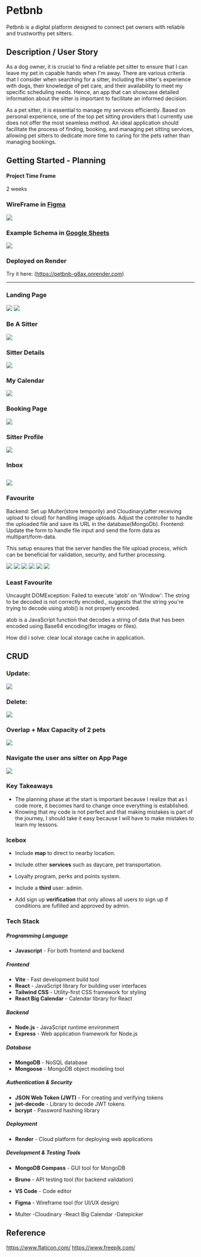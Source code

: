# Petbnb

Petbnb is a digital platform designed to connect pet owners with reliable and trustworthy pet sitters.

## Description / User Story

As a dog owner, it is crucial to find a reliable pet sitter to ensure that I can leave my pet in capable hands when I'm away. There are various criteria that I consider when searching for a sitter, including the sitter's experience with dogs, their knowledge of pet care, and their availability to meet my specific scheduling needs. Hence, an app that can showcase detailed information about the sitter is important to facilitate an informed decision.

As a pet sitter, it is essential to manage my services efficiently. Based on personal experience, one of the top pet sitting providers that I currently use does not offer the most seamless method. An ideal application should facilitate the process of finding, booking, and managing pet sitting services, allowing pet sitters to dedicate more time to caring for the pets rather than managing bookings.

## Getting Started - Planning

#### Project Time Frame

2 weeks

### WireFrame in [Figma](https://www.figma.com/board/JIRoTkITPhgx8Zyveg98G1/Project-3?node-id=0-1&t=hBoZp2vjF42wfAoh-1)

<img src="public/images/wireframepetbnb.png">

### Example Schema in [Google Sheets](https://docs.google.com/spreadsheets/d/1wz7Gcyl5nVbwnUO6_fICRzO2d5oNztfd3A_VLjPeUFU/edit?usp=sharing)

<img src="public/images/petbnbschema.png">

### Deployed on Render

Try it here: (https://petbnb-g8ax.onrender.com)

---

### Landing Page

<img src="public/images/landing.png">
<img src="public/images/featured.png">

### Be A Sitter

<img src="public/images/be.png">

### Sitter Details

<img src="public/images/3.png">

### My Calendar

<img src="public/images/2.png">

### Booking Page

<img src="public/images/1.png">

### Sitter Profile

<img src="public/images/profile.png">

### Inbox

## <img src="public/images/chatbox.png">

### Favourite

Backend: Set up Multer(store temporily) and Cloudinary(after receiving upload to cloud) for handling image uploads. Adjust the controller to handle the uploaded file and save its URL in the database(MongoDb).
Frontend: Update the form to handle file input and send the form data as multipart/form-data.

This setup ensures that the server handles the file upload process, which can be beneficial for validation, security, and further processing.

<img src="public/images/img1.png">
<img src="public/images/img2.png">
<img src="public/images/img3.png">
<img src="public/images/img4.png">
<img src="public/images/img6.png">
<img src="public/images/img5.png">

### Least Favourite

Uncaught DOMException: Failed to execute 'atob' on 'Window': The string to be decoded is not correctly encoded., suggests that the string you're trying to decode using atob() is not properly encoded.

atob is a JavaScript function that decodes a string of data that has been encoded using Base64 encoding(for images or files).

How did i solve:
clear local storage cache in application.

## CRUD

### Update:

<img src="public/images/5.png">

### Delete:

<img src="public/images/4.png">

### Overlap + Max Capacity of 2 pets

<img src="public/images/overlap.png">

### Navigate the user ans sitter on App Page

<img src="public/images/6.png">

### Key Takeaways

- The planning phase at the start is important because I realize that as I code more, it becomes hard to change once everything is established.
- Knowing that my code is not perfect and that making mistakes is part of the journey, I should take it easy because I will have to make mistakes to learn my lessons.

### Icebox

- Include **map** to direct to nearby location.

- Include other **services** such as daycare, pet transportation.

- Loyalty program, perks and points system.

- Include a **third** user: admin.

- Add sign up **verification** that only allows all users to sign up if conditions are fufilled and approved by admin.

### Tech Stack

##### Programming Language

- **Javascript** - For both frontend and backend

##### Frontend

- **Vite** - Fast development build tool
- **React** - JavaScript library for building user interfaces
- **Tailwind CSS** - Utility-first CSS framework for styling
- **React Big Calendar** - Calendar library for React

##### Backend

- **Node.js** - JavaScript runtime environment
- **Express** - Web application framework for Node.js

##### Database

- **MongoDB** - NoSQL database
- **Mongoose** - MongoDB object modeling tool

##### Authentication & Security

- **JSON Web Token (JWT)** - For creating and verifying tokens
- **jwt-decode** - Library to decode JWT tokens
- **bcrypt** - Password hashing library

##### Deployment

- **Render** - Cloud platform for deploying web applications

##### Development & Testing Tools

- **MongoDB Compass** - GUI tool for MongoDB
- **Bruno** - API testing tool (for backend validation)
- **VS Code** - Code editor
- **Figma** - Wireframe tool (for UI/UX design)

- Multer
  -Cloudinary
  -React Big Calendar
  -Datepicker

## Reference

https://www.flaticon.com/
https://www.freepik.com/
